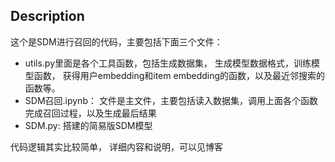 ## Description

这个是SDM进行召回的代码，主要包括下面三个文件：

*  utils.py里面是各个工具函数，包括生成数据集， 生成模型数据格式，训练模型函数， 获得用户embedding和item embedding的函数，以及最近邻搜索的函数等。
* SDM召回.ipynb： 文件是主文件，主要包括读入数据集，调用上面各个函数完成召回过程，以及生成最后结果
* SDM.py: 搭建的简易版SDM模型

代码逻辑其实比较简单， 详细内容和说明，可以见博客